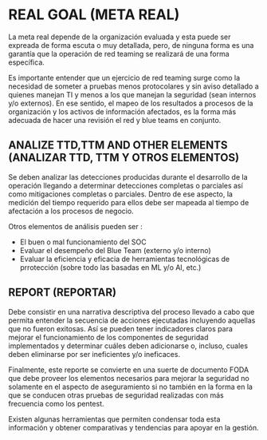 # REAL GOAL (META REAL)

La meta real depende de la organización evaluada y esta puede ser expreada de forma escuta o muy detallada, pero, de ninguna forma es una garantía que la operación de red teaming se realizará de una forma específica.

Es importante entender que un ejercicio de red teaming surge como la necesidad de someter a pruebas menos protocolares y sin aviso detallado a quienes manejan TI y menos a los que manejan la seguridad (sean internos y/o externos).
En ese sentido, el mapeo de los resultados a procesos de la organización y los activos de información afectados, es la forma más adecuada de hacer una revisión el red y blue teams en conjunto.

## ANALIZE TTD,TTM AND OTHER ELEMENTS (ANALIZAR TTD, TTM Y OTROS ELEMENTOS)

Se deben analizar las detecciones producidas durante el desarrollo de la operación llegando a determinar detecciones completas o parciales así como mitigaciones completas o parciales.
Dentro de ese aspecto, la medición del tiempo requerido para ellos debe ser mapeada al tiempo de afectación a los procesos de negocio.

Otros elementos de análisis pueden ser :

- El buen o mal funcionamiento del SOC
- Evaluar el desempeño del Blue Team (externo y/o interno)
- Evaluar la eficiencia y eficacia de herramientas tecnológicas de prrotección (sobre todo las basadas en ML y/o AI, etc.)

## REPORT (REPORTAR)

Debe consistir en una narrativa descriptiva del proceso llevado a cabo que permita entender la secuencia de acciones ejecutadas incluyendo aquellas que no fueron exitosas. Así se pueden tener indicadores claros para mejorar el funcionamiento de los componentes de seguridad implementados y determinar cuáles deben adicionarse o, incluso, cuales deben eliminarse por ser ineficientes y/o ineficaces.

Finalmente, este reporte se convierte en una suerte de documento FODA que debe proveer los elementos necesarios para mejorar la seguridad no solamente en el aspecto de aseguramiento si no también en la forma en la que se conducen otras pruebas de seguridad realizadas con más frecuencia como los pentest.

Existen algunas herramientas que permiten condensar toda esta información y obtener comparativas y tendencias para apoyar en la gestión.
